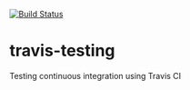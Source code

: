 [![Build Status](https://travis-ci.com/clauskovacs/travis-testing.svg)](https://travis-ci.com/github/clauskovacs/travis-testing)

# travis-testing

Testing continuous integration using Travis CI

